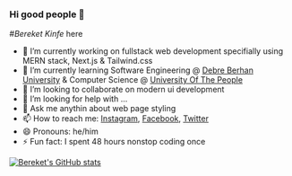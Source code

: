 ### Hi good people 👋

#_Bereket Kinfe_ here

- 🔭 I’m currently working on fullstack web development specifially using MERN stack,  Next.js & Tailwind.css
- 🌱 I’m currently learning Software Engineering @ [Debre Berhan University](https://www.dbu.edu.et/) & Computer Science @ [University Of The People](https://www.uopeople.edu/)
- 👯 I’m looking to collaborate on modern ui development
- 🤔 I’m looking for help with ...
- 💬 Ask me anythin about web page styling
- 📫 How to reach me: [Instagram](https://www.instagram.com/bekione23/), [Facebook](https://www.facebook.com/bereket.beki.98478), [Twitter](https://twitter.com/bekione23)
- 😄 Pronouns: he/him
- ⚡ Fun fact: I spent 48 hours nonstop coding once

[![Bereket's GitHub stats](https://github-readme-stats.vercel.app/api?username=bekione&show_icons=true&theme=ayu-mirage&hide=prs,issues)](https://github.com/anuraghazra/github-readme-stats)

